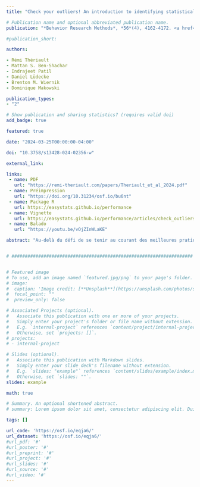 ```yaml
---
title: "Check your outliers! An introduction to identifying statistical outliers in R with easystats"

# Publication name and optional abbreviated publication name.
publication: "*Behavior Research Methods*, *56*(4), 4162-4172. <a href='https://doi.org/10.3758/s13428-024-02356-w' target='_blank' rel='noopener noreferrer'>doi.org/10.3758/s13428-024-02356-w</a>"

#publication_short: 

authors:

- Rémi Thériault
- Mattan S. Ben-Shachar
- Indrajeet Patil
- Daniel Lüdecke
- Brenton M. Wiernik
- Dominique Makowski

publication_types:
- "2"

# Show publication and sharing statistics? (requires valid doi)
add_badge: true

featured: true

date: "2024-03-25T00:00:00-04:00"

doi: "10.3758/s13428-024-02356-w"

external_link:

links: 
 - name: PDF
   url: "https://remi-theriault.com/papers/Theriault_et_al_2024.pdf"
 - name: Préimpression
   url: "https://doi.org/10.31234/osf.io/bu6nt"
 - name: Package R
   url: https://easystats.github.io/performance
 - name: Vignette
   url: https://easystats.github.io/performance/articles/check_outliers
 - name: Balado
   url: "https://youtu.be/vOjZInWLaKE"

abstract: "Au-delà du défi de se tenir au courant des meilleures pratiques actuelles concernant le diagnostic et le traitement des valeurs aberrantes, une difficulté supplémentaire se pose concernant la mise en œuvre mathématique des méthodes recommandées. Nous donnons ici un aperçu des recommandations et des meilleures pratiques actuelles et démontrons comment elles peuvent être facilement et commodément mises en œuvre dans le logiciel de calcul statistique R, en utilisant le package *{performance}* de l'écosystème *easystats*. Nous abordons les méthodes de détection des valeurs aberrantes statistiques univariées, multivariées et basées sur un modèle, leur seuil recommandé, la sortie standard et les méthodes de traçage. Nous concluons en passant en revue les différents types théoriques de valeurs aberrantes, la question de savoir s'il faut les exclure ou les winsoriser, et l'importance de la transparence. Une pré-impression de cet article est disponible à l'adresse suivante : https://doi.org/10.31234/osf.io/bu6nt."


# ####################################################################


# Featured image
# To use, add an image named `featured.jpg/png` to your page's folder. 
# image:
#  caption: 'Image credit: [**Unsplash**](https://unsplash.com/photos/s9CC2SKySJM)'
#  focal_point: ""
#  preview_only: false

# Associated Projects (optional).
#   Associate this publication with one or more of your projects.
#   Simply enter your project's folder or file name without extension.
#   E.g. `internal-project` references `content/project/internal-project/index.md`.
#   Otherwise, set `projects: []`.
# projects:
# - internal-project

# Slides (optional).
#   Associate this publication with Markdown slides.
#   Simply enter your slide deck's filename without extension.
#   E.g. `slides: "example"` references `content/slides/example/index.md`.
#   Otherwise, set `slides: ""`.
slides: example

math: true

# Summary. An optional shortened abstract.
# summary: Lorem ipsum dolor sit amet, consectetur adipiscing elit. Duis posuere tellus ac convallis placerat. Proin tincidunt magna sed ex sollicitudin condimentum.

tags: []

url_code: 'https://osf.io/eqja6/'
url_dataset: 'https://osf.io/eqja6/'
#url_pdf: '#'
#url_poster: '#'
#url_preprint: '#'
#url_project: '#'
#url_slides: '#'
#url_source: '#'
#url_video: '#'
---
```


